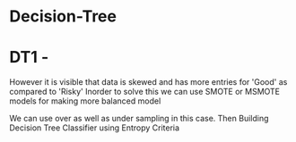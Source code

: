# Decision-Tree
# DT1 - 
However it is visible that data is skewed and has more entries for 'Good' as compared to 'Risky'
Inorder to solve this we can use SMOTE or MSMOTE models for making more balanced model

We can use over as well as under sampling in this case.
Then Building Decision Tree Classifier using Entropy Criteria
